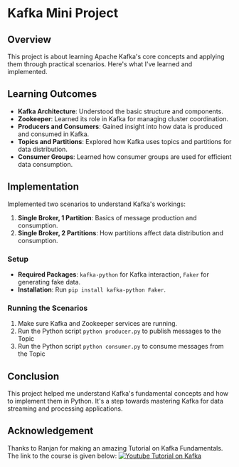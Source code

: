# Kafka Mini Project

## Overview

This project is about learning Apache Kafka's core concepts and applying them through practical scenarios. Here's what I've learned and implemented.

## Learning Outcomes

- **Kafka Architecture**: Understood the basic structure and components.
- **Zookeeper**: Learned its role in Kafka for managing cluster coordination.
- **Producers and Consumers**: Gained insight into how data is produced and consumed in Kafka.
- **Topics and Partitions**: Explored how Kafka uses topics and partitions for data distribution.
- **Consumer Groups**: Learned how consumer groups are used for efficient data consumption.

## Implementation

Implemented two scenarios to understand Kafka's workings:

1. **Single Broker, 1 Partition**: Basics of message production and consumption.
2. **Single Broker, 2 Partitions**: How partitions affect data distribution and consumption.

### Setup

- **Required Packages**: `kafka-python` for Kafka interaction, `Faker` for generating fake data.
- **Installation**: Run `pip install kafka-python Faker`.

### Running the Scenarios

1. Make sure Kafka and Zookeeper services are running.
2. Run the Python script `python producer.py` to publish messages to the Topic
4. Run the Python script `python consumer.py` to consume messages from the Topic

## Conclusion

This project helped me understand Kafka's fundamental concepts and how to implement them in Python. It's a step towards mastering Kafka for data streaming and processing applications.

## Acknowledgement
Thanks to Ranjan for making an amazing Tutorial on Kafka Fundamentals. The link to the course is given below:
[![Youtube Tutorial on Kafka](https://img.youtube.com/vi/F6PUQ3k6zmg/0.jpg)](https://www.youtube.com/watch?v=F6PUQ3k6zmg)
